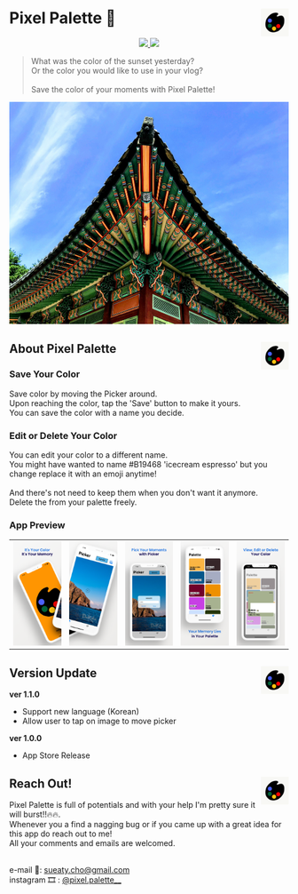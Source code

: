 
# Pixel Palette 🎨 <img src = "https://github.com/Sueaty/PixelPalette/blob/main/Screenshots/icon_nobg.png?raw=true" width = 50 align = right>

<p align="center">
  <a href="https://apps.apple.com/us/app/pixel-palette/id1586994035" target="_blank">
    <img src = "https://devimages-cdn.apple.com/app-store/marketing/guidelines/images/badge-download-on-the-app-store.svg"> 
  </a>
  <a href="https://apps.apple.com/us/app/pixel-palette/id1586994035" target="_blank">
    <img src = "https://devimages-cdn.apple.com/app-store/marketing/guidelines/images/badge-download-on-the-app-store-kr.svg"> 
  </a>
</p>


> What was the color of the sunset yesterday? <br/>
> Or the color you would like to use in your vlog? <br/>
> <br/>
> Save the color of your moments with Pixel Palette! <br/>

<img width=1000 height= 400 src="https://github.com/Sueaty/PixelPalette/blob/main/Screenshots/sample.jpg?raw=true">

## About Pixel Palette <img src="https://github.com/Sueaty/PixelPalette/blob/main/Screenshots/icon_nobg.png?raw=true" width = 50 align = right>

### Save Your Color

Save color by moving the Picker around.<br/> 
Upon reaching the color, tap the 'Save' button to make it yours.<br/> 
You can save the color with a name you decide.

### Edit or Delete Your Color

You can edit your color to a different name.<br/> 
You might have wanted to name #B19468 'icecream espresso' but you change replace it with an emoji anytime! <br/><br/>
And there's not need to keep them when you don't want it anymore.<br/>
Delete the from your palette freely.<br/>


### App Preview

|  |  |  |  |  |
| ----------- | ----------- | ----------- | ----------- | ----------- |
| <img width=250 src="https://github.com/Sueaty/PixelPalette/blob/main/Screenshots/preview1.png"> | <img width=250 src="https://github.com/Sueaty/PixelPalette/blob/main/Screenshots/preview2.png"> | <img width=250 src="https://github.com/Sueaty/PixelPalette/blob/main/Screenshots/preview3.png"> | <img width=250 src="https://github.com/Sueaty/PixelPalette/blob/main/Screenshots/preview4.png"> | <img width=250 src="https://github.com/Sueaty/PixelPalette/blob/main/Screenshots/preview5.png"> |

## Version Update <img src = "https://github.com/Sueaty/PixelPalette/blob/main/Screenshots/icon_nobg.png?raw=true" width = 50 align = right>

<b>ver 1.1.0</b>
* Support new language (Korean)
* Allow user to tap on image to move picker

<b>ver 1.0.0</b>
* App Store Release

## Reach Out! <img src = "https://github.com/Sueaty/PixelPalette/blob/main/Screenshots/icon_nobg.png?raw=true" width = 50 align = right>

Pixel Palette is full of potentials and with your help I'm pretty sure it will burst!!🔥🔥.<br/>
Whenever you a find a nagging bug or if you came up with a great idea for this app do reach out to me!<br/>
All your comments and emails are welcomed.<br/><br/>

e-mail 💌: sueaty.cho@gmail.com <br/>
instagram 🎞 : <a href="https://www.instagram.com/pixel.palette__/">@pixel.palette__</a>
